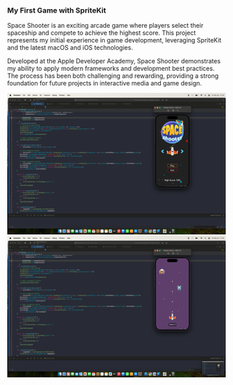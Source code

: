 ### My First Game with SpriteKit

Space Shooter is an exciting arcade game where players select their spaceship and compete to achieve the highest score. This project represents my initial experience in game development, leveraging SpriteKit and the latest macOS and iOS technologies.

Developed at the Apple Developer Academy, Space Shooter demonstrates my ability to apply modern frameworks and development best practices. The process has been both challenging and rewarding, providing a strong foundation for future projects in interactive media and game design.

![alt text](https://github.com/T0MM11Y/SpriteKit-SpaceShooter/blob/main/SpaceShooter/Documentation/picture1.png?raw=true)
![alt text](https://github.com/T0MM11Y/SpriteKit-SpaceShooter/blob/main/SpaceShooter/Documentation/picture2.png?raw=true)
